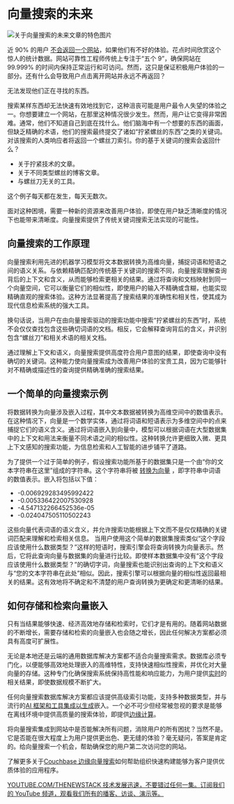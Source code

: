 # 向量搜索的未来

![关于向量搜索的未来文章的特色图片](https://cdn.thenewstack.io/media/2024/06/4181f4a6-future-search-vector-1024x576.jpg)

近 90% 的用户 [不会返回一个网站](https://www.forbes.com/advisor/business/software/website-statistics/)，如果他们有不好的体验。花点时间欣赏这个惊人的统计数据。网站可靠性工程师传统上专注于“五个 9”，确保网站在 99.999% 的时间内保持正常运行和可访问。然而，这只是保证积极用户体验的一部分。还有什么会导致用户点击离开网站并永远不再返回？

无法发现他们正在寻找的东西。

搜索某样东西却无法快速有效地找到它，这种沮丧可能是用户最令人失望的体验之一。你想要建立一个网站，在那里这种情况很少发生。然而，用户让它变得非常困难。通常，他们不知道自己到底在找什么。他们脑海中有一个想要的东西的画面，但缺乏精确的术语，他们的搜索最终提交了诸如“拧紧螺丝的东西”之类的关键词。对该搜索的人类响应者将返回一个螺丝刀索引。你的基于关键词的搜索会返回什么？

- 关于拧紧技术的文章。
- 关于不同类型螺丝的博客文章。
- 与螺丝刀无关的工具。

这个例子每天都在发生，每天无数次。

面对这种困境，需要一种新的资源来改善用户体验，即使在用户缺乏清晰度的情况下也能带来清晰度。向量搜索提供了传统关键词搜索无法实现的可能性。

## 向量搜索的工作原理

向量搜索利用先进的机器学习模型将文本数据转换为高维向量，捕捉词语和短语之间的语义关系。与依赖精确匹配的传统基于关键词的搜索不同，向量搜索理解查询背后的上下文和含义，从而能够检索更相关的结果。通过将查询和文档映射到同一个向量空间，它可以衡量它们的相似性，即使用户的输入不精确或含糊，也能实现精确直观的搜索体验。这种方法显著提高了搜索结果的准确性和相关性，使其成为现代信息检索系统的强大工具。

换句话说，当用户在由向量搜索驱动的搜索功能中搜索“拧紧螺丝的东西”时，系统不会仅仅查找包含这些确切词语的文档。相反，它会解释查询背后的含义，并识别包含“螺丝刀”和相关术语的相关文档。

通过理解上下文和语义，向量搜索提供高度符合用户意图的结果，即使查询中没有确切的关键词。这种能力使向量搜索成为改善用户体验的宝贵工具，因为它能够针对不精确或描述性的查询提供精确准确的搜索结果。

## 一个简单的向量搜索示例

将数据转换为向量涉及嵌入过程，其中文本数据被转换为高维空间中的数值表示。在这种情况下，向量是一个数学实体，通过将词语和短语表示为多维空间中的点来捕捉它们的语义含义。通过将词语嵌入到向量中，模型可以根据词语在大型数据集中的上下文和用法来衡量不同术语之间的相似性。这种转换允许更细致入微、更具上下文感知的搜索功能，为信息检索和人工智能的进步铺平了道路。

为了提供一个过于简单的例子，假设搜索功能所基于的数据集只是一个由“你的文本字符串在这里”组成的字符串。这个字符串将被 [转换为向量](https://platform.openai.com/docs/guides/embeddings/what-are-embeddings) ，即字符串中词语的数值表示。嵌入将包括以下值：

- -0.006929283495992422
- -0.005336422007530928
- -4.547132266452536e-05
- -0.024047505110502243

这些向量代表词语的语义含义，并允许搜索功能根据上下文而不是仅仅精确的关键词匹配来理解和检索相关信息。
当用户使用这个简单的数据集搜索类似“这个字段应该使用什么数据类型？”这样的短语时，搜索引擎会将查询转换为向量表示。然后，它将此查询向量与数据集的向量进行比较。即使样本数据集中没有“这个字段应该使用什么数据类型？”的确切字词，向量搜索也能识别出查询的上下文和语义与“您的文本字符串在此处”相似。因此，搜索引擎可以根据向量的相似性返回最相关的结果。这有效地将不确定和不清楚的用户查询转换为更确定和更清晰的结果。

## 如何存储和检索向量嵌入

只有当结果能够快速、经济高效地存储和检索时，它们才是有用的。随着网站数据的不断增长，需要存储和检索的向量嵌入也会随之增长，因此任何解决方案都必须具有高度可扩展性。

无论是本地还是云端的通用数据库解决方案都不适合向量搜索需求。数据库必须专门化，以便能够高效地处理嵌入的高维特性，支持快速相似性搜索，并优化对大量向量的存储。这种专门化确保搜索系统保持高性能和响应能力，为用户提供[实时](https://thenewstack.io/integrating-real-time-and-historical-data-enhances-decision-making/)的相关结果，即使数据规模不断扩大。

任何向量搜索数据库解决方案都应该提供高级索引功能，支持多种数据类型，并与流行的[AI 框架和工具集成以生成](https://thenewstack.io/using-real-time-data-to-unify-generative-and-predictive-ai/)嵌入。一个必不可少但经常被忽视的要求是能够在离线环境中提供高质量的搜索体验，即提供[边缘计算](https://thenewstack.io/edge-computing/what-is-edge-computing/)。

将向量搜索集成到网站中是否能解决所有问题，消除用户的所有困扰？当然不是。它是否能在很大程度上为用户提供更出色、更无缝的体验？毫无疑问，答案是肯定的。给向量搜索一个机会，帮助确保您的用户第二次访问您的网站。

了解更多关于[Couchbase 边缘向量搜索](https://www.couchbase.com/press-releases/couchbase-announces-new-features-to-accelerate-ai-powered-adaptive-applications-for-customers/)如何帮助组织快速构建能够为客户提供优质体验的应用程序。

[
YOUTUBE.COM/THENEWSTACK
技术发展迅速，不要错过任何一集。订阅我们的 YouTube
频道，观看我们所有的播客、访谈、演示等。
](https://youtube.com/thenewstack?sub_confirmation=1)